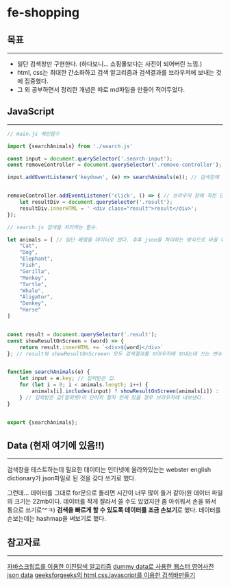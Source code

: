 # fe-shopping

## 목표
-------------------
- 일단 검색창만 구현한다. (하다보니... 쇼핑몰보다는 사전이 되어버린 느낌.)
- html, css는 최대한 간소화하고 검색 알고리즘과 검색결과를 브라우저에 보내는 것에 집중했다.
- 그 외 공부하면서 정리한 개념은 따로 md파일을 만들어 적어두었다.

## JavaScript
--------------------
```javascript
// main.js 메인함수

import {searchAnimals} from './search.js'

const input = document.querySelector('.search-input');
const removeController = document.querySelector('.remove-controller');

input.addEventListener('keydown', (e) => searchAnimals(e)); // 검색창에 글자가 들어가면 이벤트가 발동한다. 검색 결과는 브라우저창에 계속 기록된다.


removeController.addEventListener('click', () => { // 브라우저 창에 적힌 단어들 한번에 제거하는 버튼^^ㅋ
    let resultDiv = document.querySelector('.result');
    resultDiv.innerHTML = ' <div class="result">result</div>';
});

```

```javascript
// search.js 검색을 처리하는 함수.

let animals = [ // 일단 배열을 데이터로 썼다. 추후 json을 처리하는 방식으로 바꿀 예정.
    "Cat",
    "Dog",
    "Elephant",
    "Fish",
    "Gorilla",
    "Monkey",
    "Turtle",
    "Whale",
    "Aligator",
    "Donkey",
    "Horse"
] 


const result = document.querySelector('.result');
const showResultOnScreen = (word) => {
    return result.innerHTML += `<div>${word}</div>`
}; // result와 showResultOnScreeen 모두 검색결과를 브라우저에 보내는데 쓰는 변수이다.(하나는 에로우함수이지만 변수취급하는걸로^^!)


function searchAnimals(e) {
    let input = e.key; // 입력받은 값.
    for (let i = 0; i < animals.length; i++) {
        animals[i].includes(input) ? showResultOnScreen(animals[i]) : '';
    } // 입력받은 값(알파벳)이 단어의 철자 안에 있을 경우 브라우저에 내보낸다.
}


export {searchAnimals};

```

## Data (현재 여기에 있음!!)
-----------------------
검색창을 테스트하는데 필요한 데이터는 인터넷에 올라와있는는 webster english dictionary가 json파일로 된 것을 갖다 쓰기로 했다. 

그런데... 데이터를 그대로 for문으로 돌리면 시간이 너무 많이 들거 같아(원 데이터 파일의 크기는 22mb이다. 데이터를 작게 잘라서 쓸 수도 있었지만 좀 아쉬워서 손을 봐서 통으로 쓰기로^^ㅋ) **검색을 빠르게 할 수 있도록 데이터를 조금 손보기**로 했다. 데이터를 손보는데는 hashmap을 써보기로 했다.



## 참고자료
------------------
[자바스크립트를 이용한 이진탐색 알고리즘](https://code.tutsplus.com/tutorials/the-binary-search-algorithm-in-javascript--cms-30003)
[dummy data로 사용한 웹스터 영어사전 json data](https://github.com/matthewreagan/WebstersEnglishDictionary)
[geeksforgeeks의 html,css,javascript를 이용한 검색바만들기](https://www.geeksforgeeks.org/search-bar-using-html-css-and-javascript/)


